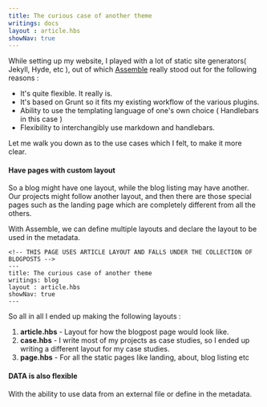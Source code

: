 ```yaml
---
title: The curious case of another theme
writings: docs
layout : article.hbs
showNav: true
---
```


While setting up my website, I played with a lot of static site generators( Jekyll, Hyde, etc ), out of which [Assemble](http://assemble.io/) really stood out for the following reasons :

- It's quite flexible. It really is.
- It's based on Grunt so it fits my existing workflow of the various plugins.
- Ability to use the templating language of one's own choice ( Handlebars in this case )
- Flexibility to interchangibly use markdown and handlebars.

Let me walk you down as to the use cases which I felt, to make it more clear.

#### Have pages with custom layout
So a blog might have one layout, while the blog listing may have another. Our projects might follow another layout, and then there are those special pages such as the landing page which are completely different from all the others.

With Assemble, we can define multiple layouts and declare the layout to be used in the metadata.

```
<!-- THIS PAGE USES ARTICLE LAYOUT AND FALLS UNDER THE COLLECTION OF BLOGPOSTS -->
---
title: The curious case of another theme
writings: blog
layout : article.hbs
showNav: true
---
```

So all in all I ended up making the following layouts :

1. **article.hbs** - Layout for how the blogpost page would look like.
2. **case.hbs** - I write most of my projects as case studies, so I ended up writing a different layout for my case studies.
3. **page.hbs** - For all the static pages like landing, about, blog listing etc

#### DATA is also flexible
With the ability to use data from an external file or define in the metadata.

